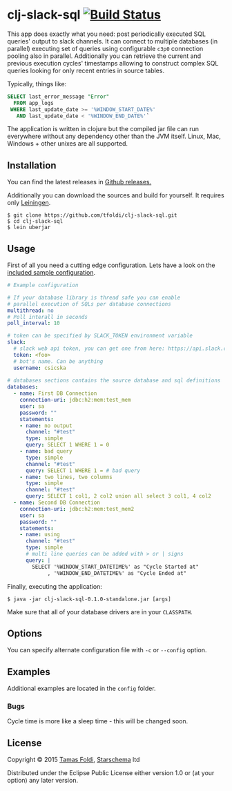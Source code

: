 # clj-slack-sql [![Build Status](https://travis-ci.org/tfoldi/clj-slack-sql.svg?branch=master)](https://travis-ci.org/tfoldi/clj-slack-sql)

This app does exactly what you need: post periodically executed SQL queries' output to slack channels. It can connect
to multiple databases (in parallel) executing set of queries using configurable `c3p0` connection pooling also in parallel.
Additionally you can retrieve the current and previous execution cycles' timestamps allowing to construct complex SQL queries
looking for only recent entries in source tables.

Typically, things like:

```sql
SELECT last_error_message "Error" 
  FROM app_logs 
 WHERE last_update_date >= '%WINDOW_START_DATE%' 
   AND last_update_date < '%WINDOW_END_DATE%'`
```
 
The application is written in clojure but the compiled jar file can run everywhere without any dependency other than the
JVM itself. Linux, Mac, Windows + other unixes are all supported.

## Installation

You can find the latest releases in [Github releases.](https://github.com/tfoldi/clj-slack-sql/releases)

Additionally you can download the sources and build for yourself. It requires only [Leiningen](leiningen.org).

    $ git clone https://github.com/tfoldi/clj-slack-sql.git
    $ cd clj-slack-sql
    $ lein uberjar


## Usage

First of all you need a cutting edge configuration. Lets have a look on the [included sample 
configuration](https://github.com/tfoldi/clj-slack-sql/blob/master/config/statements.yml).

```yaml
# Example configuration

# If your database library is thread safe you can enable
# parallel execution of SQLs per database connections
multithread: no
# Poll interall in seconds
poll_interval: 10

# token can be specified by SLACK_TOKEN environment variable
slack:
  # slack web api token, you can get one from here: https://api.slack.com/web
  token: <foo>
  # bot's name. Can be anything
  username: csicska
  
# databases sections contains the source database and sql definitions
databases:
  - name: First DB Connection
    connection-uri: jdbc:h2:mem:test_mem
    user: sa
    password: ""
    statements:
    - name: no output
      channel: "#test"
      type: simple
      query: SELECT 1 WHERE 1 = 0
    - name: bad query
      type: simple
      channel: "#test"
      query: SELECT 1 WHERE 1 = # bad query
    - name: two lines, two columns
      type: simple
      channel: "#test"
      query: SELECT 1 col1, 2 col2 union all select 3 col1, 4 col2
  - name: Second DB Connection
    connection-uri: jdbc:h2:mem:test_mem2
    user: sa
    password: ""
    statements:
    - name: using
      channel: "#test"
      type: simple
      # multi line queries can be added with > or | signs
      query: |
        SELECT '%WINDOW_START_DATETIME%' as "Cycle Started at"
             , '%WINDOW_END_DATETIME%' as "Cycle Ended at"
```

Finally, executing the application:

    $ java -jar clj-slack-sql-0.1.0-standalone.jar [args]

Make sure that all of your database drivers are in your `CLASSPATH`.

## Options

You can specify alternate configuration file with `-c` or `--config` option.

## Examples

Additional examples are located in the `config` folder.

### Bugs

Cycle time is more like a sleep time - this will be changed soon.

## License

Copyright © 2015 [Tamas Foldi](http://github.com/tfoldi), [Starschema](http://www.starschema.net/) ltd

Distributed under the Eclipse Public License either version 1.0 or (at
your option) any later version.
